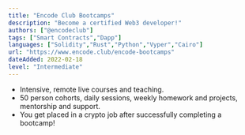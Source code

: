 ```yaml
---
title: "Encode Club Bootcamps"
description: "Become a certified Web3 developer!"
authors: ["@encodeclub"]
tags: ["Smart Contracts","Dapp"]
languages: ["Solidity","Rust","Python","Vyper","Cairo"]
url: "https://www.encode.club/encode-bootcamps"
dateAdded: 2022-02-18
level: "Intermediate"
---
```


- Intensive, remote live courses and teaching.
- 50 person cohorts, daily sessions, weekly homework and projects, mentorship and support.
- You get placed in a crypto job after successfully completing a bootcamp!
